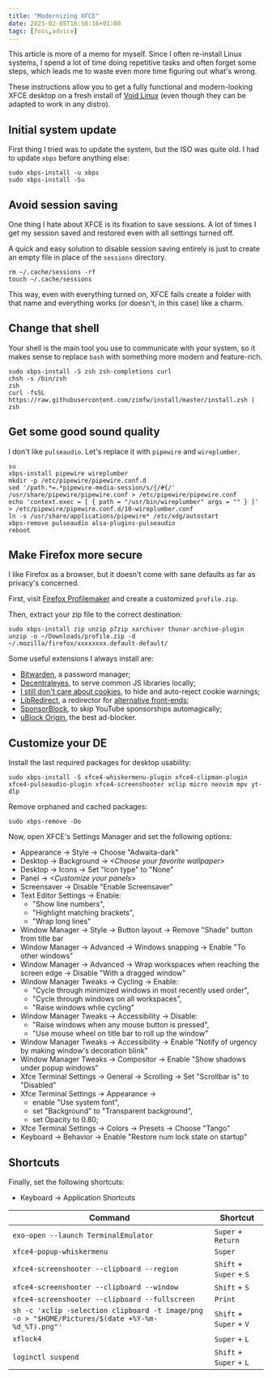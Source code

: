 ```yaml
---
title: "Modernizing XFCE"
date: 2023-02-05T16:58:16+01:00
tags: [foss,advice]
---
```


This article is more of a memo for myself. Since I often re-install Linux systems, I spend a lot of time doing repetitive tasks and often forget some steps, which leads me to waste even more time figuring out what's wrong.

These instructions allow you to get a fully functional and modern-looking XFCE desktop on a fresh install of [Void Linux]() (even though they can be adapted to work in any distro).

## Initial system update
First thing I tried was to update the system, but the ISO was quite old. I had to update `xbps` before anything else:

```
sudo xbps-install -u xbps
sudo xbps-install -Su
```

## Avoid session saving
One thing I hate about XFCE is its fixation to save sessions. A lot of times I get my session saved and restored even with all settings turned off.

A quick and easy solution to disable session saving entirely is just to create an empty file in place of the `sessions` directory.
```
rm ~/.cache/sessions -rf
touch ~/.cache/sessions
```

This way, even with everything turned on, XFCE fails create a folder with that name and everything works (or doesn't, in this case) like a charm.

## Change that shell
Your shell is the main tool you use to communicate with your system, so it makes sense to replace `bash` with something more modern and feature-rich.

```
sudo xbps-install -S zsh zsh-completions curl
chsh -s /bin/zsh
zsh
curl -fsSL https://raw.githubusercontent.com/zimfw/install/master/install.zsh | zsh
```

## Get some good sound quality
I don't like `pulseaudio`. Let's replace it with `pipewire` and `wireplumber`.

```
su
xbps-install pipewire wireplumber
mkdir -p /etc/pipewire/pipewire.conf.d
sed '/path.*=.*pipewire-media-session/s/{/#{/' /usr/share/pipewire/pipewire.conf > /etc/pipewire/pipewire.conf
echo 'context.exec = [ { path = "/usr/bin/wireplumber" args = "" } ]' > /etc/pipewire/pipewire.conf.d/10-wireplumber.conf
ln -s /usr/share/applications/pipewire* /etc/xdg/autostart
xbps-remove pulseaudio alsa-plugins-pulseaudio
reboot
```

## Make Firefox more secure
I like Firefox as a browser, but it doesn't come with sane defaults as far as privacy's concerned.

First, visit [Firefox Profilemaker](https://ffprofile.com/) and create a customized `profile.zip`.

Then, extract your zip file to the correct destination:
```
sudo xbps-install zip unzip p7zip xarchiver thunar-archive-plugin
unzip -o ~/Downloads/profile.zip -d ~/.mozilla/firefox/xxxxxxxx.default-default/
```

Some useful extensions I always install are:
- [Bitwarden](https://addons.mozilla.org/en-US/firefox/addon/bitwarden-password-manager), a password manager;
- [Decentraleyes](https://addons.mozilla.org/en-US/firefox/addon/decentraleyes), to serve common JS libraries locally;
- [I still don't care about cookies](https://addons.mozilla.org/en-US/firefox/addon/istilldontcareaboutcookies), to hide and auto-reject cookie warnings;
- [LibRedirect](https://addons.mozilla.org/en-US/firefox/addon/libredirect), a redirector for [alternative front-ends](https://github.com/mendel5/alternative-front-ends);
- [SponsorBlock](https://addons.mozilla.org/en-US/firefox/addon/sponsorblock), to skip YouTube sponsorships automagically;
- [uBlock Origin](https://addons.mozilla.org/en-US/firefox/addon/ublock-origin), the best ad-blocker.

## Customize your DE

Install the last required packages for desktop usability:
```
sudo xbps-install -S xfce4-whiskermenu-plugin xfce4-clipman-plugin xfce4-pulseaudio-plugin xfce4-screenshooter xclip micro neovim mpv yt-dlp
```

Remove orphaned and cached packages:
```
sudo xbps-remove -Oo
```

Now, open XFCE's Settings Manager and set the following options:
- Appearance &rarr; Style &rarr; Choose "Adwaita-dark"
- Desktop &rarr; Background &rarr; _&lt;Choose your favorite wallpaper&gt;_
- Desktop &rarr; Icons &rarr; Set "Icon type" to "None"
- Panel &rarr; _&lt;Customize your panels&gt;_
- Screensaver &rarr; Disable "Enable Screensaver"
- Text Editor Settings &rarr; Enable:
    - "Show line numbers",
    - "Highlight matching brackets",
    - "Wrap long lines"
- Window Manager &rarr; Style &rarr; Button layout &rarr; Remove "Shade" button from title bar
- Window Manager &rarr; Advanced &rarr; Windows snapping &rarr; Enable "To other windows"
- Window Manager &rarr; Advanced &rarr; Wrap workspaces when reaching the screen edge &rarr; Disable "With a dragged window"
- Window Manager Tweaks &rarr; Cycling &rarr; Enable:
    - "Cycle through minimized windows in most recently used order",
    - "Cycle through windows on all workspaces",
    - "Raise windows while cycling"
- Window Manager Tweaks &rarr; Accessibility &rarr; Disable:
    - "Raise windows when any mouse button is pressed",
    - "Use mouse wheel on title bar to roll up the window"
- Window Manager Tweaks &rarr; Accessibility &rarr; Enable "Notify of urgency by making window's decoration blink"
- Window Manager Tweaks &rarr; Compositor &rarr; Enable "Show shadows under popup windows"
- Xfce Terminal Settings &rarr; General &rarr; Scrolling &rarr; Set "Scrollbar is" to "Disabled"
- Xfce Terminal Settings &rarr; Appearance &rarr;
    - enable "Use system font",
    - set "Background" to "Transparent background",
    - set Opacity to 0.80;
- Xfce Terminal Settings &rarr; Colors &rarr; Presets &rarr; Choose "Tango"
- Keyboard &rarr; Behavior &rarr; Enable "Restore num lock state on startup"


## Shortcuts
Finally, set the following shortcuts:
- Keyboard &rarr; Application Shortcuts

| Command                                                                   | Shortcut                |
|---------------------------------------------------------------------------|-------------------------|
| `exo-open --launch TerminalEmulator`                                      | `Super` + `Return`      |
| `xfce4-popup-whiskermenu`                                                 | `Super`                 |
| `xfce4-screenshooter --clipboard --region`                                | `Shift` + `Super` + `S` |
| `xfce4-screenshooter --clipboard --window`                                | `Shift` + `S`           |
| `xfce4-screenshooter --clipboard --fullscreen`                            | `Print`                 |
| `sh -c 'xclip -selection clipboard -t image/png -o > "$HOME/Pictures/$(date +%Y-%m-%d_%T).png"'` | `Shift` + `Super` + `V` |
| `xflock4`                                                                 | `Super` + `L`           |
| `loginctl suspend`                                                        | `Shift` + `Super` + `L` |
